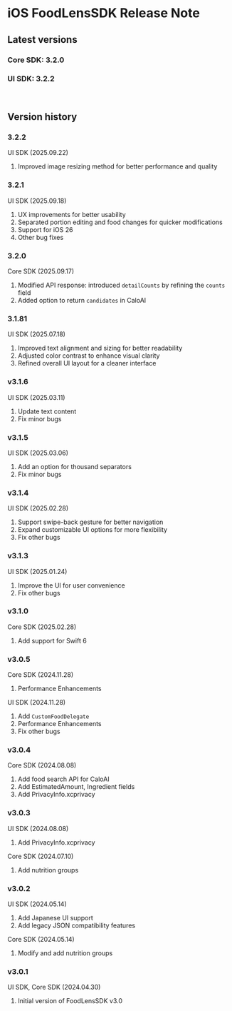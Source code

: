 # iOS FoodLensSDK Release Note

## Latest versions
### Core SDK: 3.2.0
### UI SDK: 3.2.2

<br/>

## Version history

### 3.2.2
UI SDK (2025.09.22)
1. Improved image resizing method for better performance and quality

### 3.2.1
UI SDK (2025.09.18)
1. UX improvements for better usability  
2. Separated portion editing and food changes for quicker modifications  
3. Support for iOS 26  
4. Other bug fixes

### 3.2.0
Core SDK (2025.09.17)
1. Modified API response: introduced `detailCounts` by refining the `counts` field  
2. Added option to return `candidates` in CaloAI

### 3.1.81
UI SDK (2025.07.18)
1. Improved text alignment and sizing for better readability
2. Adjusted color contrast to enhance visual clarity
3. Refined overall UI layout for a cleaner interface

### v3.1.6
UI SDK (2025.03.11)
1.	Update text content
2.	Fix minor bugs

### v3.1.5
UI SDK (2025.03.06)
1.	Add an option for thousand separators
2.	Fix minor bugs

### v3.1.4
UI SDK (2025.02.28)
1. Support swipe-back gesture for better navigation
2. Expand customizable UI options for more flexibility
3. Fix other bugs

### v3.1.3
UI SDK (2025.01.24)
1. Improve the UI for user convenience
2. Fix other bugs

### v3.1.0
Core SDK (2025.02.28)
1. Add support for Swift 6

### v3.0.5
Core SDK (2024.11.28)
1. Performance Enhancements

UI SDK (2024.11.28)
1. Add `CustomFoodDelegate`
2. Performance Enhancements
3. Fix other bugs

### v3.0.4
Core SDK (2024.08.08)
1. Add food search API for CaloAI
2. Add EstimatedAmount, Ingredient fields
3. Add PrivacyInfo.xcprivacy

### v3.0.3
UI SDK (2024.08.08)
1. Add PrivacyInfo.xcprivacy

Core SDK (2024.07.10)
1. Add nutrition groups

### v3.0.2
UI SDK (2024.05.14)
1. Add Japanese UI support
2. Add legacy JSON compatibility features

Core SDK (2024.05.14)
1. Modify and add nutrition groups

### v3.0.1
UI SDK, Core SDK (2024.04.30)
1. Initial version of FoodLensSDK v3.0
